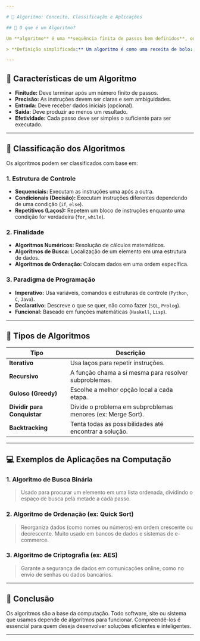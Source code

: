 ```yaml
---

# 🧠 Algoritmo: Conceito, Classificação e Aplicações

## 📘 O que é um Algoritmo?

Um **algoritmo** é uma **sequência finita de passos bem definidos**, organizados de forma lógica, com o objetivo de resolver um problema ou executar uma tarefa.

> **Definição simplificada:** Um algoritmo é como uma receita de bolo: você segue os passos na ordem certa para atingir um resultado.

---
```


## 🧮 Características de um Algoritmo

* **Finitude:** Deve terminar após um número finito de passos.
* **Precisão:** As instruções devem ser claras e sem ambiguidades.
* **Entrada:** Deve receber dados iniciais (opcional).
* **Saída:** Deve produzir ao menos um resultado.
* **Efetividade:** Cada passo deve ser simples o suficiente para ser executado.

---

## 🧩 Classificação dos Algoritmos

Os algoritmos podem ser classificados com base em:

### 1. **Estrutura de Controle**

* **Sequenciais:** Executam as instruções uma após a outra.
* **Condicionais (Decisão):** Executam instruções diferentes dependendo de uma condição (`if`, `else`).
* **Repetitivos (Laços):** Repetem um bloco de instruções enquanto uma condição for verdadeira (`for`, `while`).

### 2. **Finalidade**

* **Algoritmos Numéricos:** Resolução de cálculos matemáticos.
* **Algoritmos de Busca:** Localização de um elemento em uma estrutura de dados.
* **Algoritmos de Ordenação:** Colocam dados em uma ordem específica.

### 3. **Paradigma de Programação**

* **Imperativo:** Usa variáveis, comandos e estruturas de controle (`Python`, `C`, `Java`).
* **Declarativo:** Descreve o que se quer, não como fazer (`SQL`, `Prolog`).
* **Funcional:** Baseado em funções matemáticas (`Haskell`, `Lisp`).

---

## 🔧 Tipos de Algoritmos

| Tipo                        | Descrição                                                   |
| --------------------------- | ----------------------------------------------------------- |
| **Iterativo**               | Usa laços para repetir instruções.                          |
| **Recursivo**               | A função chama a si mesma para resolver subproblemas.       |
| **Guloso (Greedy)**         | Escolhe a melhor opção local a cada etapa.                  |
| **Dividir para Conquistar** | Divide o problema em subproblemas menores (ex: Merge Sort). |
| **Backtracking**            | Tenta todas as possibilidades até encontrar a solução.      |

---

## 💻 Exemplos de Aplicações na Computação

### 1. **Algoritmo de Busca Binária**

> Usado para procurar um elemento em uma lista ordenada, dividindo o espaço de busca pela metade a cada passo.

### 2. **Algoritmo de Ordenação (ex: Quick Sort)**

> Reorganiza dados (como nomes ou números) em ordem crescente ou decrescente. Muito usado em bancos de dados e sistemas de e-commerce.

### 3. **Algoritmo de Criptografia (ex: AES)**

> Garante a segurança de dados em comunicações online, como no envio de senhas ou dados bancários.

---

## 📌 Conclusão

Os algoritmos são a base da computação. Todo software, site ou sistema que usamos depende de algoritmos para funcionar. Compreendê-los é essencial para quem deseja desenvolver soluções eficientes e inteligentes.

---

